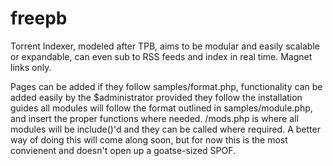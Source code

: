 freepb
======

Torrent Indexer, modeled after TPB, aims to be modular and easily scalable or expandable, can even sub to RSS feeds and index in real time. Magnet links only.

Pages can be added if they follow samples/format.php, functionality can be added easily by the $administrator provided they follow the installation guides
all modules will follow the format outlined in samples/module.php, and insert the proper functions where needed. /mods.php is where all modules will be
include()'d and they can be called where required. A better way of doing this will come along soon, but for now this is the most convienent and doesn't open
up a goatse-sized SPOF. 
